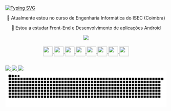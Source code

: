 
[![Typing SVG](https://readme-typing-svg.herokuapp.com/?color=ff91a4&size=35&center=true&vCenter=true&width=1000&lines=HELLO,+My+name+is+Beatriz+Maia;I'm+21+years+old)](https://git.io/typing-svg)

<div align="center">
<p>🔭 Atualmente estou no curso de Engenharia Informática do ISEC (Coimbra)</p>
<p>🌱 Estou a estudar Front-End e Desenvolvimento de aplicações Android</p>
</div>

<div align="center">
  <a href="https://github.com/BeatrizMaia02">
  <img height="180em" src="https://github-readme-stats.vercel.app/api/top-langs/?username=BeatrizMaia02&layout=compact&langs_count=7&theme=dracula"/>
</div>

<div style="display: inline_block" align="center"><br>
  <img align="center" height="30" width="30" src="https://cdn.jsdelivr.net/gh/devicons/devicon/icons/css3/css3-original.svg" />
  <img align="center" height="30" width="30" src="https://cdn.jsdelivr.net/gh/devicons/devicon/icons/html5/html5-original.svg" />
  <img align="center" height="30" width="30" src="https://cdn.jsdelivr.net/gh/devicons/devicon/icons/javascript/javascript-original.svg" />
  <img align="center" height="30" width="30" src="https://cdn.jsdelivr.net/gh/devicons/devicon/icons/blender/blender-original.svg" />
  <img align="center" height="30" width="30" src="https://cdn.jsdelivr.net/gh/devicons/devicon/icons/c/c-original.svg" />
  <img align="center" height="30" width="30" src="https://cdn.jsdelivr.net/gh/devicons/devicon/icons/cplusplus/cplusplus-original.svg" />
  <img align="center" height="30" width="30" src="https://cdn.jsdelivr.net/gh/devicons/devicon/icons/kotlin/kotlin-original.svg" />
  <img align="center" height="30" width="30" src="https://cdn.jsdelivr.net/gh/devicons/devicon/icons/flutter/flutter-original.svg" />
</div>

##
<div>
  <a href="https://www.instagram.com/bia.maia02/" target="_blank"><img src="https://img.shields.io/badge/Instagram-E4405F?style=for-the-badge&logo=instagram&logoColor=white" target="_blank">
    <a href="https://www.linkedin.com/in/beatriz-maia-836328208/?msgOverlay=true" target="_blank"><img src="https://img.shields.io/badge/LinkedIn-0077B5?style=for-the-badge&logo=linkedin&logoColor=white" target="_blank">
    <a href="mailto:bia.maia103@gmail.com" target="_blank"><img src="https://img.shields.io/badge/Gmail-D14836?style=for-the-badge&logo=gmail&logoColor=white" target="_blank">

</div>

<div>
  <picture>
  <source media="(prefers-color-scheme: dark)" srcset="https://raw.githubusercontent.com/BeatrizMaia02/BeatrizMaia02/output/github-contribution-grid-snake-dark.svg">
  <source media="(prefers-color-scheme: light)" srcset="https://raw.githubusercontent.com/BeatrizMaia02/BeatrizMaia02/output/github-contribution-grid-snake.svg">
  <img alt="github contribution grid snake animation" src="https://raw.githubusercontent.com/BeatrizMaia02/BeatrizMaia02/output/github-contribution-grid-snake.svg">
</picture>
</div>
